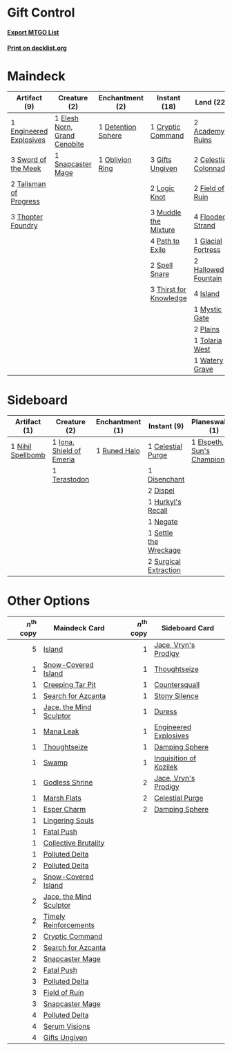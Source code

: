 # Gift Control

#### [Export MTGO List](../collection/Gift%20Control/Gift%20Control.txt)
#### [Print on decklist.org](http://decklist.org/?deckmain=2%09Academy%20Ruins%0A2%09Celestial%20Colonnade%0A1%09Cryptic%20Command%0A1%09Detention%20Sphere%0A1%09Elesh%20Norn,%20Grand%20Cenobite%0A1%09Engineered%20Explosives%0A2%09Field%20of%20Ruin%0A4%09Flooded%20Strand%0A3%09Gifts%20Ungiven%0A1%09Glacial%20Fortress%0A2%09Hallowed%20Fountain%0A4%09Island%0A2%09Logic%20Knot%0A3%09Muddle%20the%20Mixture%0A1%09Mystic%20Gate%0A1%09Oblivion%20Ring%0A4%09Path%20to%20Exile%0A2%09Plains%0A3%09Serum%20Visions%0A1%09Snapcaster%20Mage%0A2%09Spell%20Snare%0A1%09Supreme%20Verdict%0A3%09Sword%20of%20the%20Meek%0A2%09Talisman%20of%20Progress%0A3%09Thirst%20for%20Knowledge%0A3%09Thopter%20Foundry%0A1%09Timely%20Reinforcements%0A1%09Tolaria%20West%0A1%09Unburial%20Rites%0A1%09Watery%20Grave%0A1%09Wrath%20of%20God&deckside=1%09Celestial%20Purge%0A1%09Disenchant%0A2%09Dispel%0A1%09Elspeth,%20Sun's%20Champion%0A1%09Hurkyl's%20Recall%0A1%09Iona,%20Shield%20of%20Emeria%0A1%09Negate%0A1%09Nihil%20Spellbomb%0A1%09Runed%20Halo%0A1%09Settle%20the%20Wreckage%0A2%09Surgical%20Extraction%0A1%09Terastodon%0A1%09Timely%20Reinforcements)
# Maindeck

|                                           Artifact (9)                                           |                                             Creature (2)                                              |                                       Enchantment (2)                                       |                                          Instant (18)                                           |                                           Land (22)                                            |                                           Sorcery (7)                                            |
|--------------------------------------------------------------------------------------------------|-------------------------------------------------------------------------------------------------------|---------------------------------------------------------------------------------------------|-------------------------------------------------------------------------------------------------|------------------------------------------------------------------------------------------------|--------------------------------------------------------------------------------------------------|
|1 [Engineered Explosives](http://gatherer.wizards.com/Pages/Card/Details.aspx?multiverseid=370549)|1 [Elesh Norn, Grand Cenobite](http://gatherer.wizards.com/Pages/Card/Details.aspx?multiverseid=397880)|1 [Detention Sphere](http://gatherer.wizards.com/Pages/Card/Details.aspx?multiverseid=270356)|1 [Cryptic Command](http://gatherer.wizards.com/Pages/Card/Details.aspx?multiverseid=370439)     |2 [Academy Ruins](http://gatherer.wizards.com/Pages/Card/Details.aspx?multiverseid=370424)      |3 [Serum Visions](http://gatherer.wizards.com/Pages/Card/Details.aspx?multiverseid=425874)        |
|3 [Sword of the Meek](http://gatherer.wizards.com/Pages/Card/Details.aspx?multiverseid=126215)    |1 [Snapcaster Mage](http://gatherer.wizards.com/Pages/Card/Details.aspx?multiverseid=425875)           |1 [Oblivion Ring](http://gatherer.wizards.com/Pages/Card/Details.aspx?multiverseid=205396)   |3 [Gifts Ungiven](http://gatherer.wizards.com/Pages/Card/Details.aspx?multiverseid=370368)       |2 [Celestial Colonnade](http://gatherer.wizards.com/Pages/Card/Details.aspx?multiverseid=177545)|1 [Supreme Verdict](http://gatherer.wizards.com/Pages/Card/Details.aspx?multiverseid=438776)      |
|2 [Talisman of Progress](http://gatherer.wizards.com/Pages/Card/Details.aspx?multiverseid=39597)  |                                                                                                       |                                                                                             |2 [Logic Knot](http://gatherer.wizards.com/Pages/Card/Details.aspx?multiverseid=370529)          |2 [Field of Ruin](http://gatherer.wizards.com/Pages/Card/Details.aspx?multiverseid=435415)      |1 [Timely Reinforcements](http://gatherer.wizards.com/Pages/Card/Details.aspx?multiverseid=220074)|
|3 [Thopter Foundry](http://gatherer.wizards.com/Pages/Card/Details.aspx?multiverseid=420854)      |                                                                                                       |                                                                                             |3 [Muddle the Mixture](http://gatherer.wizards.com/Pages/Card/Details.aspx?multiverseid=88955)   |4 [Flooded Strand](http://gatherer.wizards.com/Pages/Card/Details.aspx?multiverseid=405098)     |1 [Unburial Rites](http://gatherer.wizards.com/Pages/Card/Details.aspx?multiverseid=425910)       |
|                                                                                                  |                                                                                                       |                                                                                             |4 [Path to Exile](http://gatherer.wizards.com/Pages/Card/Details.aspx?multiverseid=370408)       |1 [Glacial Fortress](http://gatherer.wizards.com/Pages/Card/Details.aspx?multiverseid=435416)   |1 [Wrath of God](http://gatherer.wizards.com/Pages/Card/Details.aspx?multiverseid=4408)           |
|                                                                                                  |                                                                                                       |                                                                                             |2 [Spell Snare](http://gatherer.wizards.com/Pages/Card/Details.aspx?multiverseid=370447)         |2 [Hallowed Fountain](http://gatherer.wizards.com/Pages/Card/Details.aspx?multiverseid=405100)  |                                                                                                  |
|                                                                                                  |                                                                                                       |                                                                                             |3 [Thirst for Knowledge](http://gatherer.wizards.com/Pages/Card/Details.aspx?multiverseid=205311)|4 [Island](http://gatherer.wizards.com/Pages/Card/Details.aspx?multiverseid=439602)             |                                                                                                  |
|                                                                                                  |                                                                                                       |                                                                                             |                                                                                                 |1 [Mystic Gate](http://gatherer.wizards.com/Pages/Card/Details.aspx?multiverseid=409557)        |                                                                                                  |
|                                                                                                  |                                                                                                       |                                                                                             |                                                                                                 |2 [Plains](http://gatherer.wizards.com/Pages/Card/Details.aspx?multiverseid=439601)             |                                                                                                  |
|                                                                                                  |                                                                                                       |                                                                                             |                                                                                                 |1 [Tolaria West](http://gatherer.wizards.com/Pages/Card/Details.aspx?multiverseid=416755)       |                                                                                                  |
|                                                                                                  |                                                                                                       |                                                                                             |                                                                                                 |1 [Watery Grave](http://gatherer.wizards.com/Pages/Card/Details.aspx?multiverseid=405114)       |                                                                                                  |


# Sideboard

|                                        Artifact (1)                                        |                                           Creature (2)                                            |                                    Enchantment (1)                                    |                                          Instant (9)                                           |                                          Planeswalker (1)                                          |                                           Sorcery (1)                                            |
|--------------------------------------------------------------------------------------------|---------------------------------------------------------------------------------------------------|---------------------------------------------------------------------------------------|------------------------------------------------------------------------------------------------|----------------------------------------------------------------------------------------------------|--------------------------------------------------------------------------------------------------|
|1 [Nihil Spellbomb](http://gatherer.wizards.com/Pages/Card/Details.aspx?multiverseid=442215)|1 [Iona, Shield of Emeria](http://gatherer.wizards.com/Pages/Card/Details.aspx?multiverseid=397800)|1 [Runed Halo](http://gatherer.wizards.com/Pages/Card/Details.aspx?multiverseid=154005)|1 [Celestial Purge](http://gatherer.wizards.com/Pages/Card/Details.aspx?multiverseid=397699)    |1 [Elspeth, Sun's Champion](http://gatherer.wizards.com/Pages/Card/Details.aspx?multiverseid=394361)|1 [Timely Reinforcements](http://gatherer.wizards.com/Pages/Card/Details.aspx?multiverseid=220074)|
|                                                                                            |1 [Terastodon](http://gatherer.wizards.com/Pages/Card/Details.aspx?multiverseid=270451)            |                                                                                       |1 [Disenchant](http://gatherer.wizards.com/Pages/Card/Details.aspx?multiverseid=201162)         |                                                                                                    |                                                                                                  |
|                                                                                            |                                                                                                   |                                                                                       |2 [Dispel](http://gatherer.wizards.com/Pages/Card/Details.aspx?multiverseid=201562)             |                                                                                                    |                                                                                                  |
|                                                                                            |                                                                                                   |                                                                                       |1 [Hurkyl's Recall](http://gatherer.wizards.com/Pages/Card/Details.aspx?multiverseid=397868)    |                                                                                                    |                                                                                                  |
|                                                                                            |                                                                                                   |                                                                                       |1 [Negate](http://gatherer.wizards.com/Pages/Card/Details.aspx?multiverseid=447135)             |                                                                                                    |                                                                                                  |
|                                                                                            |                                                                                                   |                                                                                       |1 [Settle the Wreckage](http://gatherer.wizards.com/Pages/Card/Details.aspx?multiverseid=435186)|                                                                                                    |                                                                                                  |
|                                                                                            |                                                                                                   |                                                                                       |2 [Surgical Extraction](http://gatherer.wizards.com/Pages/Card/Details.aspx?multiverseid=397706)|                                                                                                    |                                                                                                  |


# Other Options

|*n*<sup>th</sup> copy|                                          Maindeck Card                                           |*n*<sup>th</sup> copy|                                         Sideboard Card                                          |
|--------------------:|--------------------------------------------------------------------------------------------------|--------------------:|-------------------------------------------------------------------------------------------------|
|                    5|[Island](http://gatherer.wizards.com/Pages/Card/Details.aspx?multiverseid=439602)                 |                    1|[Jace, Vryn's Prodigy](http://gatherer.wizards.com/Pages/Card/Details.aspx?multiverseid=439335)  |
|                    1|[Snow-Covered Island](http://gatherer.wizards.com/Pages/Card/Details.aspx?multiverseid=184813)    |                    1|[Thoughtseize](http://gatherer.wizards.com/Pages/Card/Details.aspx?multiverseid=438676)          |
|                    1|[Creeping Tar Pit](http://gatherer.wizards.com/Pages/Card/Details.aspx?multiverseid=177520)       |                    1|[Countersquall](http://gatherer.wizards.com/Pages/Card/Details.aspx?multiverseid=249406)         |
|                    1|[Search for Azcanta](http://gatherer.wizards.com/Pages/Card/Details.aspx?multiverseid=435226)     |                    1|[Stony Silence](http://gatherer.wizards.com/Pages/Card/Details.aspx?multiverseid=425850)         |
|                    1|[Jace, the Mind Sculptor](http://gatherer.wizards.com/Pages/Card/Details.aspx?multiverseid=382979)|                    1|[Duress](http://gatherer.wizards.com/Pages/Card/Details.aspx?multiverseid=270465)                |
|                    1|[Mana Leak](http://gatherer.wizards.com/Pages/Card/Details.aspx?multiverseid=397773)              |                    1|[Engineered Explosives](http://gatherer.wizards.com/Pages/Card/Details.aspx?multiverseid=370549) |
|                    1|[Thoughtseize](http://gatherer.wizards.com/Pages/Card/Details.aspx?multiverseid=438676)           |                    1|[Damping Sphere](http://gatherer.wizards.com/Pages/Card/Details.aspx?multiverseid=443101)        |
|                    1|[Swamp](http://gatherer.wizards.com/Pages/Card/Details.aspx?multiverseid=439603)                  |                    1|[Inquisition of Kozilek](http://gatherer.wizards.com/Pages/Card/Details.aspx?multiverseid=425900)|
|                    1|[Godless Shrine](http://gatherer.wizards.com/Pages/Card/Details.aspx?multiverseid=405099)         |                    2|[Jace, Vryn's Prodigy](http://gatherer.wizards.com/Pages/Card/Details.aspx?multiverseid=439335)  |
|                    1|[Marsh Flats](http://gatherer.wizards.com/Pages/Card/Details.aspx?multiverseid=426064)            |                    2|[Celestial Purge](http://gatherer.wizards.com/Pages/Card/Details.aspx?multiverseid=397699)       |
|                    1|[Esper Charm](http://gatherer.wizards.com/Pages/Card/Details.aspx?multiverseid=137913)            |                    2|[Damping Sphere](http://gatherer.wizards.com/Pages/Card/Details.aspx?multiverseid=443101)        |
|                    1|[Lingering Souls](http://gatherer.wizards.com/Pages/Card/Details.aspx?multiverseid=425837)        |                     |                                                                                                 |
|                    1|[Fatal Push](http://gatherer.wizards.com/Pages/Card/Details.aspx?multiverseid=423724)             |                     |                                                                                                 |
|                    1|[Collective Brutality](http://gatherer.wizards.com/Pages/Card/Details.aspx?multiverseid=414380)   |                     |                                                                                                 |
|                    1|[Polluted Delta](http://gatherer.wizards.com/Pages/Card/Details.aspx?multiverseid=405104)         |                     |                                                                                                 |
|                    2|[Polluted Delta](http://gatherer.wizards.com/Pages/Card/Details.aspx?multiverseid=405104)         |                     |                                                                                                 |
|                    2|[Snow-Covered Island](http://gatherer.wizards.com/Pages/Card/Details.aspx?multiverseid=184813)    |                     |                                                                                                 |
|                    2|[Jace, the Mind Sculptor](http://gatherer.wizards.com/Pages/Card/Details.aspx?multiverseid=382979)|                     |                                                                                                 |
|                    2|[Timely Reinforcements](http://gatherer.wizards.com/Pages/Card/Details.aspx?multiverseid=220074)  |                     |                                                                                                 |
|                    2|[Cryptic Command](http://gatherer.wizards.com/Pages/Card/Details.aspx?multiverseid=370439)        |                     |                                                                                                 |
|                    2|[Search for Azcanta](http://gatherer.wizards.com/Pages/Card/Details.aspx?multiverseid=435226)     |                     |                                                                                                 |
|                    2|[Snapcaster Mage](http://gatherer.wizards.com/Pages/Card/Details.aspx?multiverseid=425875)        |                     |                                                                                                 |
|                    2|[Fatal Push](http://gatherer.wizards.com/Pages/Card/Details.aspx?multiverseid=423724)             |                     |                                                                                                 |
|                    3|[Polluted Delta](http://gatherer.wizards.com/Pages/Card/Details.aspx?multiverseid=405104)         |                     |                                                                                                 |
|                    3|[Field of Ruin](http://gatherer.wizards.com/Pages/Card/Details.aspx?multiverseid=435415)          |                     |                                                                                                 |
|                    3|[Snapcaster Mage](http://gatherer.wizards.com/Pages/Card/Details.aspx?multiverseid=425875)        |                     |                                                                                                 |
|                    4|[Polluted Delta](http://gatherer.wizards.com/Pages/Card/Details.aspx?multiverseid=405104)         |                     |                                                                                                 |
|                    4|[Serum Visions](http://gatherer.wizards.com/Pages/Card/Details.aspx?multiverseid=425874)          |                     |                                                                                                 |
|                    4|[Gifts Ungiven](http://gatherer.wizards.com/Pages/Card/Details.aspx?multiverseid=370368)          |                     |                                                                                                 |

